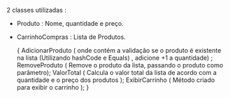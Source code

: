 2 classes utilizadas : 

- Produto : Nome, quantidade e preço.
  
      

- CarrinhoCompras : Lista de Produtos. 

  {
       AdicionarProduto ( onde contém a validação se o produto é existente na lista (Utilizando hashCode e Equals) , adicione +1 a quantidade) ;
       RemoveProduto ( Remove o produto da lista, passando o produto como parâmetro);
       ValorTotal ( Calcula o valor total da lista de acordo com a quantidade e o preço dos produtos );
       ExibirCarrinho ( Método criado para exibir o carrinho );
  }
